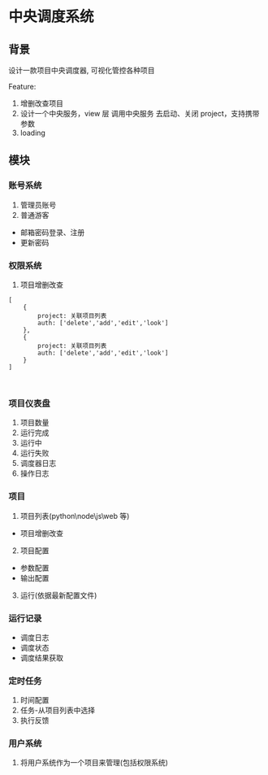 # 中央调度系统

## 背景

设计一款项目中央调度器, 可视化管控各种项目

Feature:

1. 增删改查项目
2. 设计一个中央服务，view 层 调用中央服务 去启动、关闭 project，支持携带参数
3. loading

## 模块

### 账号系统

1. 管理员账号
2. 普通游客

- 邮箱密码登录、注册
- 更新密码

### 权限系统

1. 项目增删改查

```
[
    {
        project: 关联项目列表
        auth: ['delete','add','edit','look']
    },
    {
        project: 关联项目列表
        auth: ['delete','add','edit','look']
    }
]



```

### 项目仪表盘

1. 项目数量
2. 运行完成
3. 运行中
4. 运行失败
5. 调度器日志
6. 操作日志

### 项目

1. 项目列表(python\node\js\web 等)

- 项目增删改查

2. 项目配置

- 参数配置
- 输出配置

3. 运行(依据最新配置文件)

### 运行记录

- 调度日志
- 调度状态
- 调度结果获取

### 定时任务

1. 时间配置
2. 任务-从项目列表中选择
3. 执行反馈

### 用户系统

1. 将用户系统作为一个项目来管理(包括权限系统)
